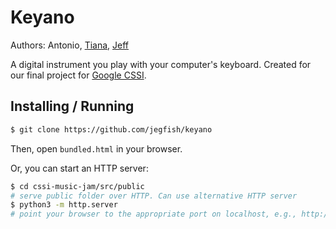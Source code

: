 # Keyano
Authors: Antonio, [Tiana](https://github.com/tiananc), [Jeff](https://jeffreyfisher.net)

A digital instrument you play with your computer's keyboard. Created for our final project for [Google CSSI](https://buildyourfuture.withgoogle.com/programs/computer-science-summer-institute).

## Installing / Running
```sh
$ git clone https://github.com/jegfish/keyano
```

Then, open `bundled.html` in your browser.

Or, you can start an HTTP server:

```sh
$ cd cssi-music-jam/src/public
# serve public folder over HTTP. Can use alternative HTTP server
$ python3 -m http.server
# point your browser to the appropriate port on localhost, e.g., http://localhost:8000
```
